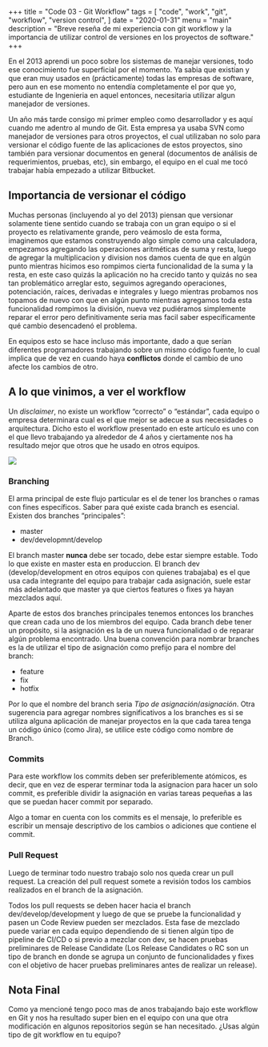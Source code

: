 +++
title = "Code 03 - Git Workflow"
tags = [
	"code",
	"work",
	"git",
	"workflow",
	"version control",
]
date = "2020-01-31"
menu = "main"
description = "Breve reseña de mi experiencia con git workflow y la importancia de utilizar control de versiones en los proyectos de software."
+++

En el 2013 aprendi un poco sobre los sistemas de manejar versiones, todo ese conocimiento fue superficial por el momento. Ya sabia que existian y que eran muy usados en (prácticamente) todas las empresas de software, pero aun en ese momento no entendía completamente el por que yo, estudiante de Ingenieria en aquel entonces, necesitaria utilizar algun manejador de versiones. 

Un año más tarde consigo mi primer empleo como desarrollador y es aquí cuando me adentro al mundo de Git. Esta empresa ya usaba SVN como manejador de versiones para otros proyectos, el cual utilizaban no solo para versionar el código fuente de las aplicaciones de estos proyectos, sino también para versionar documentos en general (documentos de análisis de requerimientos, pruebas, etc), sin embargo, el equipo en el cual me tocó trabajar había empezado a utilizar Bitbucket.

## Importancia de versionar el código
Muchas personas (incluyendo al yo del 2013) piensan que versionar solamente tiene sentido cuando se trabaja con un gran equipo o si el proyecto es relativamente grande, pero veámoslo de esta forma, imaginemos que estamos construyendo algo simple como una calculadora, empezamos agregando las operaciones aritméticas de suma y resta, luego de agregar la multiplicacion y division nos damos cuenta de que en algún punto mientras hicimos eso rompimos cierta funcionalidad de la suma y la resta, en este caso quizás la aplicación no ha crecido tanto y quizás no sea tan problemático arreglar esto, seguimos agregando operaciones, potenciación, raíces, derivadas e integrales y luego mientras probamos nos topamos de nuevo con que en algún punto mientras agregamos toda esta funcionalidad rompimos la división, nueva vez pudiéramos simplemente reparar el error pero definitivamente seria mas facil saber específicamente qué cambio desencadenó el problema.

En equipos esto se hace incluso más importante, dado a que serían diferentes programadores trabajando sobre un mismo código fuente, lo cual implica que de vez en cuando haya **conflictos** donde el cambio de uno afecte los cambios de otro.

## A lo que vinimos, a ver el workflow
Un _disclaimer_, no existe un workflow “correcto” o “estándar”, cada equipo o empresa determinara cual es el que mejor se adecue a sus necesidades o arquitectura. Dicho esto el workflow presentado en este artículo es uno con el que llevo trabajando ya alrededor de  4 años y ciertamente nos ha resultado mejor que otros que he usado en otros equipos.

![](/git-branches.png)

### Branching
El arma principal de este flujo particular es el de tener los branches o ramas con fines específicos. Saber para qué existe cada branch es esencial. Existen dos branches “principales”:

- master
- dev/developmnt/develop

El branch master **nunca** debe ser tocado, debe estar siempre estable. Todo lo que existe en master esta en produccion. El branch dev (develop/development en otros equipos con quienes trabajaba) es el que usa cada integrante del equipo para trabajar cada asignación, suele estar más adelantado que master ya que ciertos features o fixes ya hayan mezclados aquí.

Aparte de estos dos branches principales tenemos entonces los branches que crean cada uno de los miembros del equipo. Cada branch debe tener un propósito, si la asignación es la de un nueva funcionalidad o de reparar algún problema encontrado. Una buena convención para nombrar branches es la de utilizar el tipo de asignación como prefijo para el nombre del branch:

- feature
- fix
- hotfix

Por lo que el nombre del branch seria _Tipo de asignación_/_asignación_. Otra sugerencia para agregar nombres significativos a los branches es si se utiliza alguna aplicación de manejar proyectos en la que cada tarea tenga un código único (como Jira), se utilice este código como nombre de Branch.

### Commits
Para este workflow los commits deben ser preferiblemente atómicos, es decir, que en vez de esperar terminar toda la asignacion para hacer un solo commit, es preferible dividir la asignación en varias tareas pequeñas a las que se puedan hacer commit por separado. 

Algo a tomar en cuenta con los commits es el mensaje, lo preferible es escribir un mensaje descriptivo de los cambios o adiciones que contiene el commit. 

### Pull Request
Luego de terminar todo nuestro trabajo solo nos queda crear un pull request. La creación del pull request somete a revisión todos los cambios realizados en el branch de la asignación. 

Todos los pull requests se deben hacer hacia el branch dev/develop/development y luego de que se pruebe la funcionalidad y pasen un Code Review pueden ser mezclados. Esta fase de mezclado puede variar en cada equipo dependiendo de si tienen algún tipo de pipeline de CI/CD o si previo a mezclar con dev, se hacen pruebas preliminares de Release Candidate (Los Release Candidates o RC son un tipo de branch en donde se agrupa un conjunto de funcionalidades y fixes con el objetivo de hacer pruebas preliminares antes de realizar un release).

## Nota Final
Como ya mencioné tengo poco mas de anos trabajando bajo este workflow en Git y nos ha resultado super bien en el equipo con una que otra modificación en algunos repositorios según se han necesitado. ¿Usas algún tipo de git workflow en tu equipo?